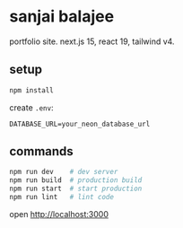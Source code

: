 # sanjai balajee

portfolio site. next.js 15, react 19, tailwind v4.

## setup

```bash
npm install
```

create `.env`:

```
DATABASE_URL=your_neon_database_url
```

## commands

```bash
npm run dev    # dev server
npm run build  # production build
npm run start  # start production
npm run lint   # lint code
```

open [http://localhost:3000](http://localhost:3000)

